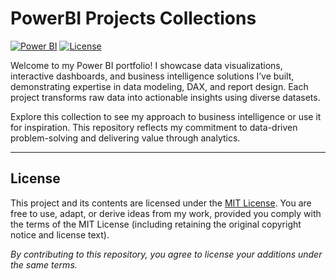# PowerBI Projects Collections

[![Power BI](https://img.shields.io/badge/Power%20BI-Dashboards-yellow)](https://app.powerbi.com/groups/me/lineage?experience=power-bi)
[![License](https://img.shields.io/badge/License-MIT-green)](https://github.com/virajbhutada/PowerBI-Dashboards/blob/main/LICENSE)

Welcome to my Power BI portfolio! I showcase data visualizations, interactive dashboards, and business intelligence solutions I’ve built, demonstrating expertise in data modeling, DAX, and report design. Each project transforms raw data into actionable insights using diverse datasets.

Explore this collection to see my approach to business intelligence or use it for inspiration. This repository reflects my commitment to data-driven problem-solving and delivering value through analytics.

---

## License  
This project and its contents are licensed under the [MIT License](LICENSE). You are free to use, adapt, or derive ideas from my work, provided you comply with the terms of the MIT License (including retaining the original copyright notice and license text).  

*By contributing to this repository, you agree to license your additions under the same terms.*  

